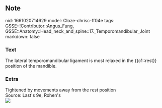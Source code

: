 ## Note
nid: 1661020714629
model: Cloze-chrisc-ff04e
tags: GSSE::!Contributor::Angus_Fung, GSSE::Anatomy::Head_neck_and_spine::17._Temporomandibular_Joint
markdown: false

### Text
The lateral temporomandibular ligament is most relaxed in the {{c1::rest}} position of the mandible.

### Extra
<div>
  Tightened by movements away from the rest position
</div>
<div>
  <div>
    Source: Last's 9e, Rohen's
  </div>
  <div><img src=
  "paste-81f1158d054487cdde42e370726f6e6bdbf24f17.jpg"></div>
</div>
